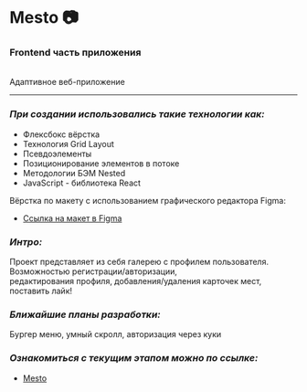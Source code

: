 # Mesto 📷
### Frontend часть приложения
\
Адаптивное веб-приложение
___
### _При создании использовались такие технологии как:_

* Флексбокс вёрстка
* Технология Grid Layout
* Псевдоэлементы
* Позиционирование элементов в потоке
* Методологии БЭМ Nested
* JavaScript - библиотека React

Вёрстка по макету с использованием графического редактора Figma:
* [Ссылка на макет в Figma](https://www.figma.com/file/2cn9N9jSkmxD84oJik7xL7/JavaScript.-Sprint-4?node-id=0%3A1)

### _Интро:_
Проект представляет из себя галерею с профилем пользователя. Возможностью регистрации/авторизации,  
редактирования профиля, добавления/удаления карточек мест, поставить лайк!
  
### _Ближайшие планы разработки:_
Бургер меню, умный скролл, авторизация через куки

### _Ознакомиться с текущим этапом можно по ссылке:_
* [Mesto](https://mesto-jaki.nomorepartiesxyz.ru)